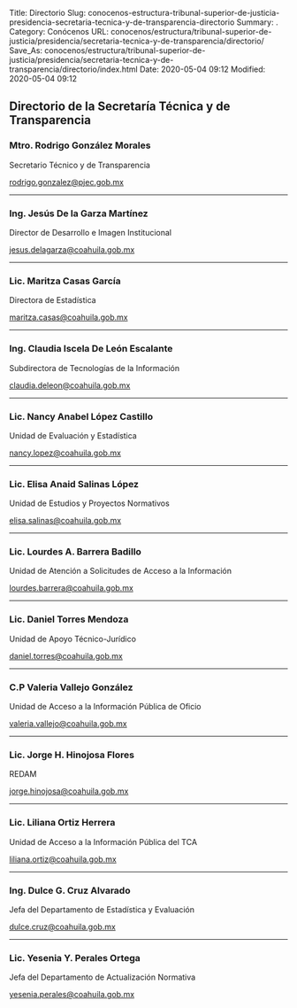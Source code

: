 Title: Directorio
Slug: conocenos-estructura-tribunal-superior-de-justicia-presidencia-secretaria-tecnica-y-de-transparencia-directorio
Summary: .
Category: Conócenos
URL: conocenos/estructura/tribunal-superior-de-justicia/presidencia/secretaria-tecnica-y-de-transparencia/directorio/
Save_As: conocenos/estructura/tribunal-superior-de-justicia/presidencia/secretaria-tecnica-y-de-transparencia/directorio/index.html
Date: 2020-05-04 09:12
Modified: 2020-05-04 09:12


## Directorio de la Secretaría Técnica y de Transparencia


### Mtro. Rodrigo González Morales

Secretario Técnico y de Transparencia	

rodrigo.gonzalez@pjec.gob.mx

---

### Ing. Jesús De la Garza Martínez

Director de Desarrollo e Imagen Institucional

jesus.delagarza@coahuila.gob.mx

---

### Lic. Maritza Casas García

Directora de Estadística

maritza.casas@coahuila.gob.mx

---

### Ing. Claudia Iscela De León Escalante

Subdirectora de Tecnologías de la Información	

claudia.deleon@coahuila.gob.mx

---

### Lic. Nancy Anabel López Castillo	

Unidad de Evaluación y Estadística

nancy.lopez@coahuila.gob.mx

--- 

### Lic. Elisa Anaid Salinas López	

Unidad de Estudios y Proyectos Normativos	

elisa.salinas@coahuila.gob.mx

---

### Lic. Lourdes A. Barrera Badillo	

Unidad de Atención a Solicitudes de Acceso a la Información	

lourdes.barrera@coahuila.gob.mx

---

### Lic. Daniel Torres Mendoza	

Unidad de Apoyo Técnico-Jurídico	

daniel.torres@coahuila.gob.mx

---

### C.P Valeria Vallejo González	

Unidad de Acceso a la Información Pública de Oficio	

valeria.vallejo@coahuila.gob.mx

---

### Lic. Jorge H. Hinojosa Flores
	
REDAM	

jorge.hinojosa@coahuila.gob.mx

---

### Lic. Liliana Ortiz Herrera	

Unidad de Acceso a la Información Pública del TCA	

liliana.ortiz@coahuila.gob.mx

---

### Ing. Dulce G. Cruz Alvarado 	

Jefa del Departamento de Estadística y Evaluación	

dulce.cruz@coahuila.gob.mx

---

### Lic. Yesenia Y. Perales Ortega	

Jefa del Departamento de Actualización Normativa	

yesenia.perales@coahuila.gob.mx



